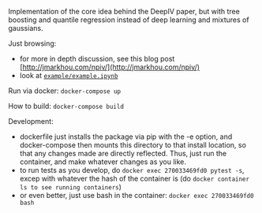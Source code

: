Implementation of the core idea behind the DeepIV paper, but with tree boosting and quantile regression instead of deep learning and mixtures of gaussians.

Just browsing:
- for more in depth discussion, see this blog post [http://jmarkhou.com/npiv/](http://jmarkhou.com/npiv/)
- look at [```example/example.ipynb```](https://github.com/j-mark-hou/npiv/blob/master/example/example.ipynb)

Run via docker:
```docker-compose up```


How to build:
```docker-compose build```

Development:

- dockerfile just installs the package via pip with the -e option, and docker-compose then mounts this directory to that install location, so that any changes made are directly reflected.  Thus, just run the container, and make whatever changes as you like.
- to run tests as you develop, do ```docker exec 270033469fd0 pytest -s```, excep with whatever the hash of the container is (do ```docker container ls to see running containers```)
- or even better, just use bash in the container: ``` docker exec 270033469fd0 bash ``` 